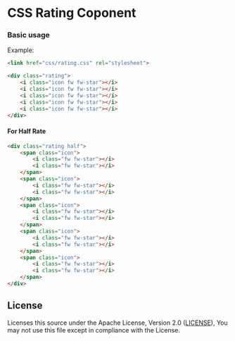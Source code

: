 # CSS Rating Coponent

### Basic usage

Example:

```html
<link href="css/rating.css" rel="stylesheet">
```

```html
<div class="rating">
    <i class="icon fw fw-star"></i>
    <i class="icon fw fw-star"></i>
    <i class="icon fw fw-star"></i>
    <i class="icon fw fw-star"></i>
    <i class="icon fw fw-star"></i>
</div>
```

#### For Half Rate

```html
<div class="rating half">
    <span class="icon">
        <i class="fw fw-star"></i>
        <i class="fw fw-star"></i>
    </span>
    <span class="icon">
        <i class="fw fw-star"></i>
        <i class="fw fw-star"></i>
    </span>
    <span class="icon">
        <i class="fw fw-star"></i>
        <i class="fw fw-star"></i>
    </span>
    <span class="icon">
        <i class="fw fw-star"></i>
        <i class="fw fw-star"></i>
    </span>
    <span class="icon">
        <i class="fw fw-star"></i>
        <i class="fw fw-star"></i>
    </span>
</div>
```
## License

Licenses this source under the Apache License, Version 2.0 ([LICENSE](LICENSE)), You may not use this file except in compliance with the License.